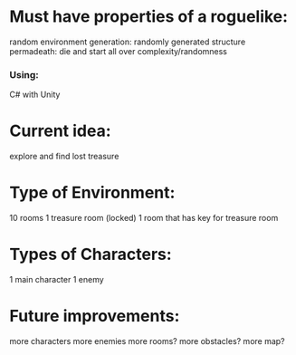 # Must have properties of a roguelike:
random environment generation: randomly generated structure
permadeath: die and start all over
complexity/randomness

### Using:
C# with Unity

# Current idea:
explore and find lost treasure

# Type of Environment:
10 rooms
1 treasure room (locked)
1 room that has key for treasure room

# Types of Characters:
1 main character 
1 enemy

# Future improvements:
more characters
more enemies
more rooms?
more obstacles?
more map?